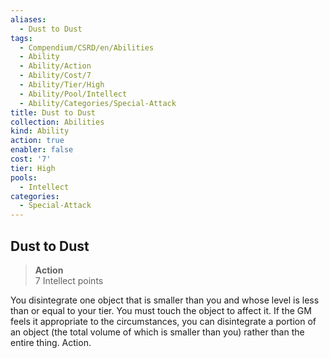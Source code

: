 ```yaml
---
aliases:
  - Dust to Dust
tags:
  - Compendium/CSRD/en/Abilities
  - Ability
  - Ability/Action
  - Ability/Cost/7
  - Ability/Tier/High
  - Ability/Pool/Intellect
  - Ability/Categories/Special-Attack
title: Dust to Dust
collection: Abilities
kind: Ability
action: true
enabler: false
cost: '7'
tier: High
pools:
  - Intellect
categories:
  - Special-Attack
---
```

## Dust to Dust  
>**Action**  
>7 Intellect points
  
You disintegrate one object that is smaller than you and whose level is less than or equal to your tier. You must touch the object to affect it. If the GM feels it appropriate to the circumstances, you can disintegrate a portion of an object (the total volume of which is smaller than you) rather than the entire thing. Action.